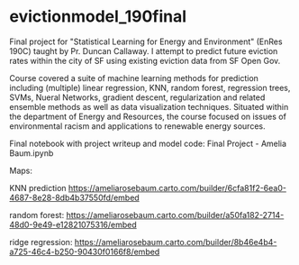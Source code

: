 # evictionmodel_190final

Final project for "Statistical Learning for Energy and Environment" (EnRes 190C) taught by Pr. Duncan Callaway. I attempt to predict future eviction rates within the city of SF using existing eviction data from SF Open Gov.

Course covered a suite of machine learning methods for prediction including (multiple) linear regression, KNN, random forest, regression trees, SVMs, Nueral Networks, gradient descent, regularization and related ensemble methods as well as data visualization techniques. Situated within the department of Energy and Resources, the course focused on issues of environmental racism and applications to renewable energy sources. 


Final notebook with project writeup and model code: Final Project - Amelia Baum.ipynb


Maps:

KNN prediction https://ameliarosebaum.carto.com/builder/6cfa81f2-6ea0-4687-8e28-8db4b37550fd/embed

random forest: https://ameliarosebaum.carto.com/builder/a50fa182-2714-48d0-9e49-e12821075316/embed

ridge regression: https://ameliarosebaum.carto.com/builder/8b46e4b4-a725-46c4-b250-90430f0166f8/embed
